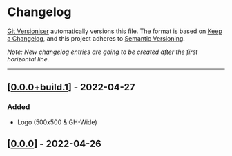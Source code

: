 # Changelog

[Git Versioniser](https://github.com/Luzkan/GitVersioniser) automatically versions this file. The format is based on [Keep a Changelog](https://keepachangelog.com/en/1.0.0/), and this project adheres to [Semantic Versioning](https://semver.org/spec/v2.0.0.html).

_Note: New changelog entries are going to be created after the first horizontal line._

---

## [[0.0.0+build.1]] - 2022-04-27

### Added
- Logo (500x500 & GH-Wide)



## [[0.0.0]] - 2022-04-26



[0.0.0]: https://github.com/Luzkan/GitVersioniser/releases/tag/0.0.0

[0.0.0+build.1]: https://github.com/Luzkan/GitVersioniser/releases/tag/0.0.0+build.1


